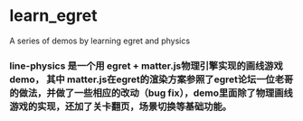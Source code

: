 # learn_egret
A series of demos by learning egret and physics

### line-physics 是一个用 egret + matter.js物理引擎实现的画线游戏demo， 其中 matter.js在egret的渲染方案参照了egret论坛一位老哥的做法，并做了一些相应的改动（bug fix），demo里面除了物理画线游戏的实现，还加了关卡翻页，场景切换等基础功能。
